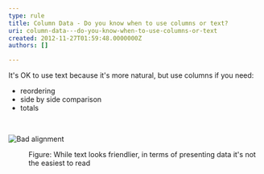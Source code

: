 ```yaml
---
type: rule
title: Column Data - Do you know when to use columns or text?
uri: column-data---do-you-know-when-to-use-columns-or-text
created: 2012-11-27T01:59:48.0000000Z
authors: []

---
```




<span class='intro'> <div>It's OK to use text because it's more natural, but use columns if you need&#58;</div>
<ul><li>reordering</li>
<li>side by side comparison</li>
<li>totals</li></ul> </span>

​<dl class="Image"><dt><img alt="Bad alignment" src="http&#58;//www.ssw.com.au/ssw/Standards/Rules/Images/ColumnsText.jpg" /></dt>
<dd>Figure&#58; While text looks friendlier, in terms of presenting data it's not the easiest to read</dd></dl>



